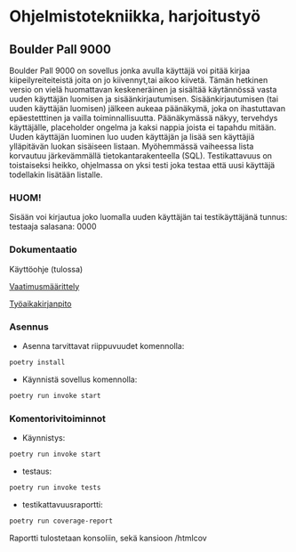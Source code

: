 # Ohjelmistotekniikka, harjoitustyö

## Boulder Pall 9000
Boulder Pall 9000 on sovellus jonka avulla käyttäjä voi pitää kirjaa kiipeilyreiteiteistä joita on jo kiivennyt,tai aikoo kiivetä.
Tämän hetkinen versio on vielä huomattavan keskeneräinen ja sisältää käytännössä vasta uuden käyttäjän luomisen ja sisäänkirjautumisen. Sisäänkirjautumisen (tai uuden käyttäjän luomisen) jälkeen aukeaa päänäkymä, joka on ihastuttavan epäestetttinen ja vailla toiminnallisuutta. Päänäkymässä näkyy, tervehdys käyttäjälle, placeholder ongelma ja kaksi nappia joista ei tapahdu mitään. 
Uuden käyttäjän luominen luo uuden käyttäjän ja lisää sen käyttäjiä ylläpitävän luokan sisäiseen listaan. Myöhemmässä vaiheessa lista korvautuu järkevämmällä tietokantarakenteella (SQL). Testikattavuus on toistaiseksi heikko, ohjelmassa on yksi testi joka testaa että uusi käyttäjä todellakin lisätään listalle.

### HUOM! 
Sisään voi kirjautua joko luomalla uuden käyttäjän tai testikäyttäjänä
tunnus: testaaja
salasana: 0000

### Dokumentaatio

Käyttöohje (tulossa)

[Vaatimusmäärittely](https://github.com/Jiisala/ot_harjoitustyo/tree/main/Dokumentaatio/vaatimusmaarittely.md)

[Työaikakirjanpito](https://github.com/Jiisala/ot_harjoitustyo/blob/main/Dokumentaatio/tuntikirjanpito.md)

### Asennus

- Asenna tarvittavat riippuvuudet komennolla:
```bash
poetry install
```
- Käynnistä sovellus komennolla:
```bash
poetry run invoke start
```
### Komentorivitoiminnot

- Käynnistys:
```bash
poetry run invoke start
```
- testaus:
```bash
poetry run invoke tests
```
- testikattavuusraportti:
```bash
poetry run coverage-report
```
Raportti tulostetaan konsoliin, sekä kansioon /htmlcov 
